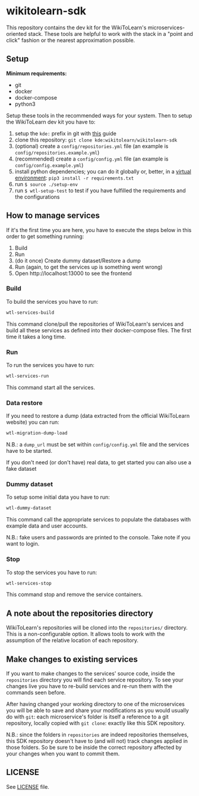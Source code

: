 # wikitolearn-sdk

This repository contains the dev kit for the WikiToLearn's microservices-oriented stack.
These tools are helpful to work with the stack in a "point and click" fashion or the nearest approximation possible.

## Setup

**Minimum requirements:**

- git
- docker
- docker-compose
- python3

Setup these tools in the recommended ways for your system. Then to setup the WikiToLearn dev kit you have to:

1. setup the `kde:` prefix in git with [this](https://community.kde.org/Sysadmin/GitKdeOrgManual#Let_Git_rewrite_URL_prefixes) guide
2. clone this repository: `git clone kde:wikitolearn/wikitolearn-sdk`
3. (optional) create a `config/repositories.yml` file (an example is `config/repositories.example.yml`)
4. (recommended) create a `config/config.yml` file (an example is `config/config.example.yml`)
5. install python dependencies; you can do it globally or, better, in a [virtual environment](https://virtualenvwrapper.readthedocs.io/en/latest/): `pip3 install -r requirements.txt`
6. run `$ source ./setup-env`
7. run `$ wtl-setup-test` to test if you have fulfilled the requirements and the configurations

## How to manage services

If it's the first time you are here, you have to execute the steps below in this order to get something running:

1. Build
2. Run
3. (do it once) Create dummy dataset/Restore a dump
4. Run (again, to get the services up is something went wrong)
5. Open http://localhost:13000 to see the frontend

### Build

To build the services you have to run:

```sh
wtl-services-build
```

This command clone/pull the repositories of WikiToLearn's services and build all these services as defined into their docker-compose files. The first time it takes a long time.

### Run

To run the services you have to run:

```sh
wtl-services-run
```

This command start all the services.

### Data restore

If you need to restore a dump (data extracted from the official WikiToLearn website) you can run:

```sh
wtl-migration-dump-load
```

N.B.: a `dump_url` must be set within `config/config.yml` file and the services have to be started.

If you don't need (or don't have) real data, to get started you can also use a fake dataset

### Dummy dataset

To setup some initial data you have to run:

```sh
wtl-dummy-dataset
```

This command call the appropriate services to populate the databases with example data and user accounts.

N.B.: fake users and passwords are printed to the console. Take note if you want to login.

### Stop

To stop the services you have to run:

```sh
wtl-services-stop
```

This command stop and remove the service containers.

## A note about the repositories directory

WikiToLearn's repositories will be cloned into the `repositories/` directory. This is a non-configurable option.
It allows tools to work with the assumption of the relative location of each repository.

## Make changes to existing services

If you want to make changes to the services' source code, inside the `repositories` directory you will find each service repository. To see your changes live you have to re-build services and re-run them with the commands seen before.

After having changed your working directory to one of the microservices you will be able to save and share your modifications as you would usually do with `git`: each microservice's folder is itself a reference to a git repository, locally copied with `git clone`: exactly like this SDK repository.

N.B.: since the folders in `repositories` are indeed repositories themselves, this SDK repository doesn't have to (and will not) track changes applied in those folders. So be sure to be inside the correct repository affected by your changes when you want to commit them.

## LICENSE

See [LICENSE](LICENSE) file.
